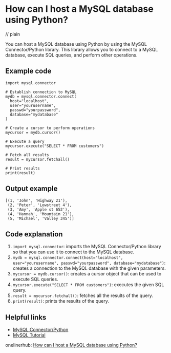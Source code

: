 # How can I host a MySQL database using Python?
// plain

You can host a MySQL database using Python by using the MySQL Connector/Python library. This library allows you to connect to a MySQL database, execute SQL queries, and perform other operations.

## Example code

```
import mysql.connector

# Establish connection to MySQL
mydb = mysql.connector.connect(
  host="localhost",
  user="yourusername",
  passwd="yourpassword",
  database="mydatabase"
)

# Create a cursor to perform operations
mycursor = mydb.cursor()

# Execute a query
mycursor.execute("SELECT * FROM customers")

# Fetch all results
result = mycursor.fetchall()

# Print results
print(result)
```

## Output example

```
[(1, 'John', 'Highway 21'),
 (2, 'Peter', 'Lowstreet 4'),
 (3, 'Amy', 'Apple st 652'),
 (4, 'Hannah', 'Mountain 21'),
 (5, 'Michael', 'Valley 345')]
```

## Code explanation

1. `import mysql.connector`: imports the MySQL Connector/Python library so that you can use it to connect to the MySQL database.
2. `mydb = mysql.connector.connect(host="localhost", user="yourusername", passwd="yourpassword", database="mydatabase")`: creates a connection to the MySQL database with the given parameters.
3. `mycursor = mydb.cursor()`: creates a cursor object that can be used to execute SQL queries.
4. `mycursor.execute("SELECT * FROM customers")`: executes the given SQL query.
5. `result = mycursor.fetchall()`: fetches all the results of the query.
6. `print(result)`: prints the results of the query.

## Helpful links
- [MySQL Connector/Python](https://dev.mysql.com/doc/connector-python/en/)
- [MySQL Tutorial](https://www.w3schools.com/sql/default.asp)

onelinerhub: [How can I host a MySQL database using Python?](https://onelinerhub.com/python-mysql/how-can-i-host-a-mysql-database-using-python)